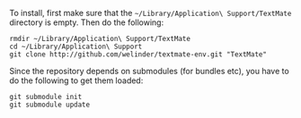 To install, first make sure that the `~/Library/Application\ Support/TextMate` directory is empty. Then do the following:

    rmdir ~/Library/Application\ Support/TextMate
    cd ~/Library/Application\ Support
    git clone http://github.com/welinder/textmate-env.git "TextMate"

Since the repository depends on submodules (for bundles etc), you have to do the following to get them loaded:

    git submodule init
    git submodule update

